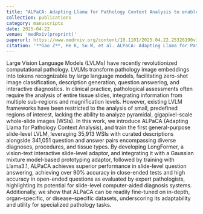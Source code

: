 ```yaml
---
title: "ALPaCA: Adapting Llama for Pathology Context Analysis to enable slide-level question answering"
collection: publications
category: manuscripts
date: 2025-04-22
venue: 'medRxiv(preprint)'
paperurl: https://www.medrxiv.org/content/10.1101/2025.04.22.25326190v1
citation: '**Gao Z**, He K, Su W, et al. ALPaCA: Adapting Llama for Pathology Context Analysis to enable slide-level question answering[J]. medRxiv, 2025: 2025.04. 22.25326190.'
---
```

Large Vision Language Models (LVLMs) have recently revolutionized computational pathology. LVLMs transform pathology image embeddings into tokens recognizable by large language models, facilitating zero-shot image classification, description generation, question answering, and interactive diagnostics. In clinical practice, pathological assessments often require the analysis of entire tissue slides, integrating information from multiple sub-regions and magnification levels. However, existing LVLM frameworks have been restricted to the analysis of small, predefined regions of interest, lacking the ability to analyze pyramidal, gigapixel-scale whole-slide images (WSIs). In this work, we introduce ALPaCA (Adapting Llama for Pathology Context Analysis), and train the first general-purpose slide-level LVLM, leveraging 35,913 WSIs with curated descriptions alongside 341,051 question and answer pairs encompassing diverse diagnoses, procedures, and tissue types. By developing LongFormer, a vision-text interactive slide-level adaptor, and integrating it with a Gaussian mixture model-based prototyping adaptor, followed by training with Llama3.1, ALPaCA achieves superior performance in slide-level question answering, achieving over 90% accuracy in close-ended tests and high accuracy in open-ended questions as evaluated by expert pathologists, highlighting its potential for slide-level computer-aided diagnosis systems. Additionally, we show that ALPaCA can be readily fine-tuned on in-depth, organ-specific, or disease-specific datasets, underscoring its adaptability and utility for specialized pathology tasks.
